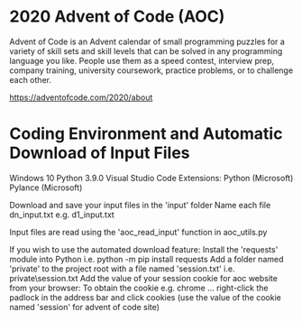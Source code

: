 # 2020 Advent of Code (AOC)
Advent of Code is an Advent calendar of small programming puzzles for a variety of skill sets and skill levels that can be solved in any programming language you like. People use them as a speed contest, interview prep, company training, university coursework, practice problems, or to challenge each other.

https://adventofcode.com/2020/about

# Coding Environment and Automatic Download of Input Files
Windows 10
Python 3.9.0
Visual Studio Code
    Extensions:
        Python (Microsoft)
        Pylance (Microsoft)

Download and save your input files in the 'input' folder
    Name each file dn_input.txt e.g. d1_input.txt

Input files are read using the 'aoc_read_input' function in aoc_utils.py

If you wish to use the automated download feature:
    Install the 'requests' module into Python i.e. python -m pip install requests
    Add a folder named 'private' to the project root with a file named 'session.txt' i.e. private\session.txt
    Add the value of your session cookie for aoc website from your browser:
        To obtain the cookie e.g. chrome ... right-click the padlock in the address bar and click cookies (use the value of the cookie named 'session' for advent of code site)

